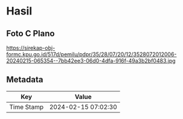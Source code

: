 # Hasil

## Foto C Plano

https://sirekap-obj-formc.kpu.go.id/517d/pemilu/pdpr/35/28/07/20/12/3528072012006-20240215-065354--7bb42ee3-06d0-4dfa-916f-49a3b2bf0483.jpg


## Metadata

| Key        | Value               |
| ---------- | ------------------- |
| Time Stamp | 2024-02-15 07:02:30 |



